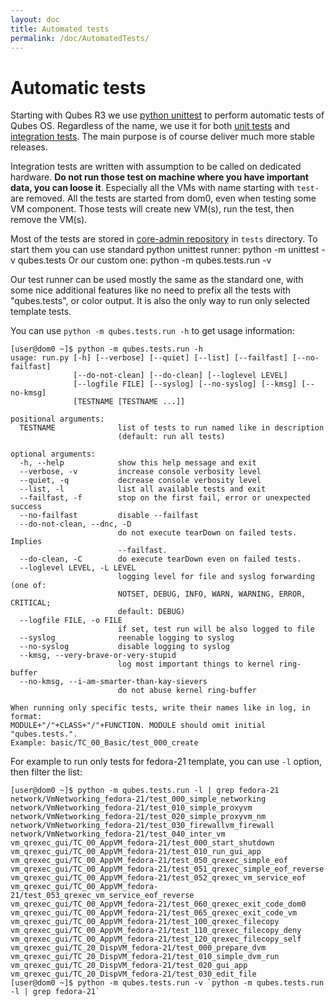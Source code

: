 ```yaml
---
layout: doc
title: Automated tests
permalink: /doc/AutomatedTests/
---
```


Automatic tests
===============

Starting with Qubes R3 we use [python unittest](TODO) to perform automatic
tests of Qubes OS. Regardless of the name, we use it for both [unit
tests](https://en.wikipedia.org/wiki/Unit_tests) and [integration
tests](https://en.wikipedia.org/wiki/Integration_tests). The main purpose is of
course deliver much more stable releases.

Integration tests are written with assumption to be called on dedicated
hardware. **Do not run those test on machine where you have important data, you
can loose it**. Especially all the VMs with name starting with `test-` are
removed. All the tests are started from dom0, even when testing some VM
component. Those tests will create new VM(s), run the test, then remove the VM(s).

Most of the tests are stored in [core-admin
repository](https://github.com/QubesOS/qubes-core-admin/tree/master/tests) in
`tests` directory. To start them you can use standard python unittest runner:
    python -m unittest -v qubes.tests
Or our custom one:
    python -m qubes.tests.run -v

Our test runner can be used mostly the same as the standard one, with some nice
additional features like no need to prefix all the tests with "qubes.tests", or
color output. It is also the only way to run only selected template tests.

You can use `python -m qubes.tests.run -h` to get usage information:

    [user@dom0 ~]$ python -m qubes.tests.run -h
    usage: run.py [-h] [--verbose] [--quiet] [--list] [--failfast] [--no-failfast]
                  [--do-not-clean] [--do-clean] [--loglevel LEVEL]
                  [--logfile FILE] [--syslog] [--no-syslog] [--kmsg] [--no-kmsg]
                  [TESTNAME [TESTNAME ...]]

    positional arguments:
      TESTNAME              list of tests to run named like in description
                            (default: run all tests)

    optional arguments:
      -h, --help            show this help message and exit
      --verbose, -v         increase console verbosity level
      --quiet, -q           decrease console verbosity level
      --list, -l            list all available tests and exit
      --failfast, -f        stop on the first fail, error or unexpected success
      --no-failfast         disable --failfast
      --do-not-clean, --dnc, -D
                            do not execute tearDown on failed tests. Implies
                            --failfast.
      --do-clean, -C        do execute tearDown even on failed tests.
      --loglevel LEVEL, -L LEVEL
                            logging level for file and syslog forwarding (one of:
                            NOTSET, DEBUG, INFO, WARN, WARNING, ERROR, CRITICAL;
                            default: DEBUG)
      --logfile FILE, -o FILE
                            if set, test run will be also logged to file
      --syslog              reenable logging to syslog
      --no-syslog           disable logging to syslog
      --kmsg, --very-brave-or-very-stupid
                            log most important things to kernel ring-buffer
      --no-kmsg, --i-am-smarter-than-kay-sievers
                            do not abuse kernel ring-buffer

    When running only specific tests, write their names like in log, in format:
    MODULE+"/"+CLASS+"/"+FUNCTION. MODULE should omit initial "qubes.tests.".
    Example: basic/TC_00_Basic/test_000_create

For example to run only tests for fedora-21 template, you can use `-l` option, then filter the list:

    [user@dom0 ~]$ python -m qubes.tests.run -l | grep fedora-21
    network/VmNetworking_fedora-21/test_000_simple_networking
    network/VmNetworking_fedora-21/test_010_simple_proxyvm
    network/VmNetworking_fedora-21/test_020_simple_proxyvm_nm
    network/VmNetworking_fedora-21/test_030_firewallvm_firewall
    network/VmNetworking_fedora-21/test_040_inter_vm
    vm_qrexec_gui/TC_00_AppVM_fedora-21/test_000_start_shutdown
    vm_qrexec_gui/TC_00_AppVM_fedora-21/test_010_run_gui_app
    vm_qrexec_gui/TC_00_AppVM_fedora-21/test_050_qrexec_simple_eof
    vm_qrexec_gui/TC_00_AppVM_fedora-21/test_051_qrexec_simple_eof_reverse
    vm_qrexec_gui/TC_00_AppVM_fedora-21/test_052_qrexec_vm_service_eof
    vm_qrexec_gui/TC_00_AppVM_fedora-21/test_053_qrexec_vm_service_eof_reverse
    vm_qrexec_gui/TC_00_AppVM_fedora-21/test_060_qrexec_exit_code_dom0
    vm_qrexec_gui/TC_00_AppVM_fedora-21/test_065_qrexec_exit_code_vm
    vm_qrexec_gui/TC_00_AppVM_fedora-21/test_100_qrexec_filecopy
    vm_qrexec_gui/TC_00_AppVM_fedora-21/test_110_qrexec_filecopy_deny
    vm_qrexec_gui/TC_00_AppVM_fedora-21/test_120_qrexec_filecopy_self
    vm_qrexec_gui/TC_20_DispVM_fedora-21/test_000_prepare_dvm
    vm_qrexec_gui/TC_20_DispVM_fedora-21/test_010_simple_dvm_run
    vm_qrexec_gui/TC_20_DispVM_fedora-21/test_020_gui_app
    vm_qrexec_gui/TC_20_DispVM_fedora-21/test_030_edit_file
    [user@dom0 ~]$ python -m qubes.tests.run -v `python -m qubes.tests.run -l | grep fedora-21`
